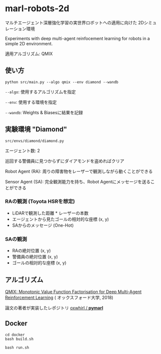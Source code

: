 # marl-robots-2d
マルチエージェント深層強化学習の実世界ロボットへの適用に向けた
2Dシミュレーション環境

Experiments with deep multi-agent reinfocement learning for robots in a simple 2D environment.

適用アルゴリズム: QMIX

## 使い方

```
python src/main.py --algo qmix --env diamond --wandb
```

`--algo`: 使用するアルゴリズムを指定

`--env`: 使用する環境を指定

`--wandb`: Weights & Biasesに結果を記録


## 実験環境 "Diamond" 

`src/envs/diamond/diamond.py`

エージェント数: 2

巡回する警備員に見つからずにダイアモンドを盗めればクリア

Robot Agent (RA): 周りの障害物をレーザーで観測しながら動くことができる

Sensor Agent (SA): 完全観測能力を持ち、Robot Agentにメッセージを送ることができる

### RAの観測 (Toyota HSRを想定)
- LiDARで観測した距離 * レーザーの本数
- エージェントから見たゴールの相対的な座標 (x, y)
- SAからのメッセージ (One-Hot)

### SAの観測
- RAの絶対位置 (x, y)
- 警備員の絶対位置 (x, y)
- ゴールの相対的な座標 (x, y)



## アルゴリズム

[QMIX: Monotonic Value Function Factorisation for Deep Multi-Agent Reinforcement Learning](https://arxiv.org/abs/1803.11485) (
オックスフォード大学, 2018)


論文の著者が実装したレポジトリ [oxwhirl / **pymarl**](https://github.com/oxwhirl/pymarl)


## Docker
```
cd docker
bash build.sh
```
```
bash run.sh
```